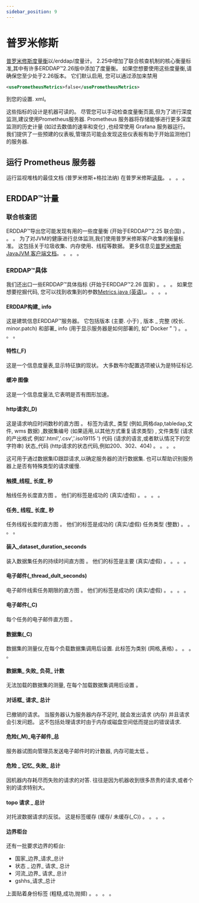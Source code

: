 ```yaml
---
sidebar_position: 9
---
```

# 普罗米修斯

[普罗米修斯度量衡](https://prometheus.io/)以/erddap/度量计。 2.25中增加了联合核查机制的核心衡量标准,其中有许多ERDDAP™2.26版中添加了度量衡。 如果您想要使用这些度量衡,请确保您至少处于2.26版本。 它们默认启用, 您可以通过添加来禁用
```xml
<usePrometheusMetrics>false</usePrometheusMetrics>
```
到您的设置. xml。

这些指标的设计是机器可读的。 尽管您可以手动检查度量衡页面,但为了进行深度监测,建议使用Prometheus服务器. Prometheus 服务器将存储能够进行更多深度监测的历史计量 (如过去数值的速率和变化) ,也经常使用 Grafana 服务器运行。 我们提供了一些预建的仪表板,管理员可能会发现这些仪表板有助于开始监测他们的服务器.

## 运行 Prometheus 服务器

运行监视堆栈的最佳文档 (普罗米修斯+格拉法纳) 在普罗米修斯[读我](https://github.com/ERDDAP/erddap/blob/main/docker/prometheus/README.md)。 。 。 。

## ERDDAP™计量

### 联合核查团

ERDDAP™导出您可能发现有用的一些度量衡 (开始于ERDDAP™2.25 联合国) 。 。 。 为了对JVM的健康进行总体监测,我们使用普罗米修斯客户收集的衡量标准。 这包括关于垃圾收集、内存使用、线程等数据。 更多信息见[普罗米修斯JavaJVM 客户端文档](https://prometheus.github.io/client_java/instrumentation/jvm/)。 。 。 。

### ERDDAP™具体

我们还出口一些ERDDAP™具体指标 (开始于ERDDAP™2.26 国家) 。 。 。 如果您想要挖掘代码, 您可以找到收集到的参数[Metrics.java (英语).](https://github.com/ERDDAP/erddap/blob/main/WEB-INF/classes/gov/noaa/pfel/erddap/util/Metrics.java)。 。 。 。

#### ERDDAP构建_ info

这是建筑信息ERDDAP™服务器。 它包括版本 (主要. 小于) , 版本 _ 完整 (校长. minor.patch) 和部署_ info (用于显示服务器是如何部署的, 如“ Docker ”  ') 。 。 。 。

#### 特性(_F)

这是一个信息度量表,显示特征旗的现状。 大多数布尔配置选项被认为是特征标记.

#### 缓冲 图像

这是一个信息度量法,它表明是否有图形加速。

#### http请求(_D)

这是请求响应时间数秒的直方图 。 标签为请求_ 类型 (例如,网格dap,tabledap,文件, wms 数据) ,数据集编号 (如果适用,以其他方式重复请求类型) , 文件类型 (请求的产出格式 例如'.html','.csv','.iso19115  ') 代码 (请求的语言,或者默认情况下的空字符串) 状态_代码 (http请求的状态代码,例如200、302、404) 。 。 。 。

这可用于通过数据集ID跟踪请求,以确定服务器的流行数据集. 也可以帮助识别服务器上是否有特殊类型的请求缓慢.

#### 触摸_线程_ 长度_ 秒

触线任务长度直方图 。 他们的标签是成功的 (真实/虚假) 。 。 。 。

#### 任务_ 线程_ 长度_ 秒

任务线程长度的直方图 。 他们的标签是成功的 (真实/虚假) 任务类型 (整数) 。 。 。 。

#### 装入_dataset_duration_seconds

装入数据集任务的持续时间直方图 。 他们的标签是主要 (真实/虚假) 。 。 。 。

#### 电子邮件(_thread_dult_seconds)

电子邮件线索任务期限的直方图 。 他们的标签是成功的 (真实/虚假) 。 。 。 。

#### 电子邮件(_C)

每个任务的电子邮件直方图 。

#### 数据集(_C)

数据集的测量仪,在每个负载数据集调用后设置. 此标签为类别 (网格,表格) 。 。 。 。

#### 数据集_ 失败_ 负荷_ 计数

无法加载的数据集的测量, 在每个加载数据集调用后设置 。

#### 对话框_ 请求_ 总计

已撤销的请求。 当服务器认为服务器内存不足时, 就会发出请求 (内存) 并且请求会引发问题。 这不包括处理请求时由于内存或磁盘空间低而提出的错误请求.

#### 危险(_M)_电子邮件_总

服务器试图向管理员发送电子邮件时的计数器, 内存可能太低 。

#### 危险 _ 记忆_ 失败_ 总计

因机器内存耗尽而失败的请求的对答. 往往是因为机器收到很多昂贵的请求,或者个别的请求特别大。

#### topo 请求 _ 总计

对托波数据请求的反驳。 这是标签缓存 (缓存/ 未缓存(_C)) 。 。 。 。

#### 边界柜台

还有一批要求边界的柜台:

 - 国家_边界_请求_总计
 - 状态 _ 边界_ 请求_ 总计
 - 河流_边界_ 请求_ 总计
 - gshhs_请求_总计

上面贴着身份标签 (粗糙,成功,抛掷) 。 。 。 。

